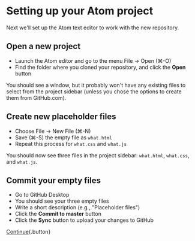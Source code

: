 # Setting up your Atom project

Next we'll set up the Atom text editor to work with the new repository.

## Open a new project

* Launch the Atom editor and go to the menu File &rarr; Open (⌘-O)
* Find the folder where you cloned your repository, and click the __Open__ button

You should see a window, but it probably won't have any existing files to select from the project sidebar (unless you chose the options to create them from GitHub.com).

## Create new placeholder files

* Choose File &rarr; New File (⌘-N)
* Save (⌘-S) the empty file as `what.html`
* Repeat this process for `what.css` and `what.js`

You should now see three files in the project sidebar: `what.html`, `what.css`, and `what.js`.

## Commit your empty files

* Go to GitHub Desktop
* You should see your three empty files
* Write a short description (e.g., "Placeholder files")
* Click the __Commit to master__ button
* Click the __Sync__ button to upload your changes to GitHub

[Continue](copy-files){.button}
